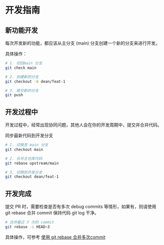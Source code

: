 # 开发指南

## 新功能开发

每次开发新的功能，都应该从主分支 (main) 分支创建一个新的分支来进行开发。

具体操作：

```bash
# 1. 切回main 分支
git check main

# 2. 创建新的分支
git checkout -b dean/feat-1

# 3. 提交新的分支
git push
```

## 开发过程中

开发过程中，经常出现协同问题，其他人会在你的开发周期中，提交并合并代码。

同步最新代码到开发分支

```bash
# 1. 切换至 main 分支
git checkout main

# 2. 合并主仓库代码
git rebase upstream/main

# 3. 切换到开发分支
git checkout dean/feat-1
```

## 开发完成

提交 PR 时，需要检查是否有多次 debug commits 等情形，如果有，则请使用 git rebase 合并 commit 保持代码 git log 干净。

```bash
# 合并最近 3 次的 commit
git rebase -i HEAD~3 
```

具体操作，可参考 [使用 git rebase 合并多次commit](https://juejin.cn/post/6844903600976576519)

